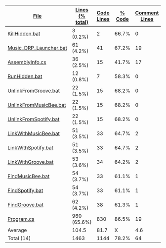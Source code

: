 
|[File](https://github.com/jojo2357/Music-Discord-Rich-Presence/tree/development/Statistics%2Ftotal%2FNameAscending.md%2F)|[Lines (% total)](https://github.com/jojo2357/Music-Discord-Rich-Presence/tree/development/Statistics%2Ftotal%2FLinesDescending.md%2F)|[Code Lines](https://github.com/jojo2357/Music-Discord-Rich-Presence/tree/development/Statistics%2Ftotal%2FCodeDescending.md%2F)|[% Code](https://github.com/jojo2357/Music-Discord-Rich-Presence/tree/development/Statistics%2Ftotal%2FProportionCodeDescending.md%2F)|[Comment Lines](https://github.com/jojo2357/Music-Discord-Rich-Presence/tree/development/Statistics%2Ftotal%2FCommentsDescending.md%2F)|[% Comment](https://github.com/jojo2357/Music-Discord-Rich-Presence/tree/development/Statistics%2Ftotal%2FProportionCommentsDescending.md%2F)|[Blank Lines](https://github.com/jojo2357/Music-Discord-Rich-Presence/tree/development/Statistics%2Ftotal%2FBlanksDescending.md%2F)|[% Blank](https://github.com/jojo2357/Music-Discord-Rich-Presence/tree/development/Statistics%2Ftotal%2FProportionBlanksDescending.md%2F)|
| --- | --- | --- | --- | --- | --- | --- | --- |
|[KillHidden.bat](https://github.com/jojo2357/Music-Discord-Rich-Presence/tree/development/GroovyRP%2Fbin%2FRelease%2FKillHidden.bat)|3 (0.2%)|2|66.7%|0|0.0%|1|33.3%|
|[Music_DRP_Launcher.bat](https://github.com/jojo2357/Music-Discord-Rich-Presence/tree/development/Music_DRP_Launcher.bat)|61 (4.2%)|41|67.2%|19|31.1%|1|1.6%|
|[AssemblyInfo.cs](https://github.com/jojo2357/Music-Discord-Rich-Presence/tree/development/GroovyRP%2FProperties%2FAssemblyInfo.cs)|36 (2.5%)|15|41.7%|17|47.2%|4|11.1%|
|[RunHidden.bat](https://github.com/jojo2357/Music-Discord-Rich-Presence/tree/development/GroovyRP%2Fbin%2FRelease%2FRunHidden.bat)|12 (0.8%)|7|58.3%|0|0.0%|5|41.7%|
|[UnlinkFromGroove.bat](https://github.com/jojo2357/Music-Discord-Rich-Presence/tree/development/GroovyRP%2Fbin%2FRelease%2FUnlinkFromGroove.bat)|22 (1.5%)|15|68.2%|0|0.0%|7|31.8%|
|[UnlinkFromMusicBee.bat](https://github.com/jojo2357/Music-Discord-Rich-Presence/tree/development/GroovyRP%2Fbin%2FRelease%2FUnlinkFromMusicBee.bat)|22 (1.5%)|15|68.2%|0|0.0%|7|31.8%|
|[UnlinkFromSpotify.bat](https://github.com/jojo2357/Music-Discord-Rich-Presence/tree/development/GroovyRP%2Fbin%2FRelease%2FUnlinkFromSpotify.bat)|22 (1.5%)|15|68.2%|0|0.0%|7|31.8%|
|[LinkWithMusicBee.bat](https://github.com/jojo2357/Music-Discord-Rich-Presence/tree/development/GroovyRP%2Fbin%2FRelease%2FLinkWithMusicBee.bat)|51 (3.5%)|33|64.7%|2|3.9%|16|31.4%|
|[LinkWithSpotify.bat](https://github.com/jojo2357/Music-Discord-Rich-Presence/tree/development/GroovyRP%2Fbin%2FRelease%2FLinkWithSpotify.bat)|51 (3.5%)|33|64.7%|2|3.9%|16|31.4%|
|[LinkWithGroove.bat](https://github.com/jojo2357/Music-Discord-Rich-Presence/tree/development/GroovyRP%2Fbin%2FRelease%2FLinkWithGroove.bat)|53 (3.6%)|34|64.2%|2|3.8%|17|32.1%|
|[FindMusicBee.bat](https://github.com/jojo2357/Music-Discord-Rich-Presence/tree/development/GroovyRP%2Fbin%2FRelease%2FFindMusicBee.bat)|54 (3.7%)|33|61.1%|1|1.9%|20|37.0%|
|[FindSpotify.bat](https://github.com/jojo2357/Music-Discord-Rich-Presence/tree/development/GroovyRP%2Fbin%2FRelease%2FFindSpotify.bat)|54 (3.7%)|33|61.1%|1|1.9%|20|37.0%|
|[FindGroove.bat](https://github.com/jojo2357/Music-Discord-Rich-Presence/tree/development/GroovyRP%2Fbin%2FRelease%2FFindGroove.bat)|62 (4.2%)|38|61.3%|1|1.6%|23|37.1%|
|[Program.cs](https://github.com/jojo2357/Music-Discord-Rich-Presence/tree/development/GroovyRP%2FProgram.cs)|960 (65.6%)|830|86.5%|19|2.0%|111|11.6%|
|Average |104.5|81.7|X|4.6|X|18.2|X|
|Total (14)|1463|1144|78.2%|64| 4.4%|255|17.4%|